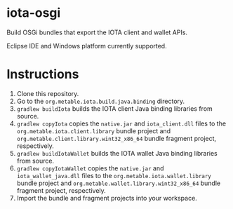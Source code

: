 # iota-osgi
Build OSGi bundles that export the IOTA client and wallet APIs.

Eclipse IDE and Windows platform currently supported.

# Instructions
1. Clone this repository.
2. Go to the `org.metable.iota.build.java.binding` directory.
3. `gradlew buildIota` builds the IOTA client Java binding libraries from source.
4. `gradlew copyIota` copies the `native.jar` and `iota_client.dll` files to the `org.metable.iota.client.library` bundle project and `org.metable.client.library.wint32_x86_64` bundle fragment project, respectively.
3. `gradlew buildIotaWallet` builds the IOTA wallet Java binding libraries from source.
4. `gradlew copyIotaWallet` copies the `native.jar` and `iota_wallet_java.dll` files to the `org.metable.iota.wallet.library` bundle project and `org.metable.wallet.library.wint32_x86_64` bundle fragment project, respectively.
5. Import the bundle and fragment projects into your workspace.
